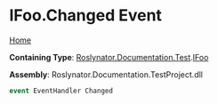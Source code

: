 # IFoo\.Changed Event <a name="_Top"></a>

[Home](../../../../../README.md)

**Containing Type**: [Roslynator.Documentation.Test](../../README.md#_Top)\.[IFoo](../README.md#_Top)

**Assembly**: Roslynator\.Documentation\.TestProject\.dll

```csharp
event EventHandler Changed
```

